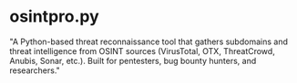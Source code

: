 # osintpro.py
"A Python-based threat reconnaissance tool that gathers subdomains and threat intelligence from OSINT sources (VirusTotal, OTX, ThreatCrowd, Anubis, Sonar, etc.). Built for pentesters, bug bounty hunters, and researchers."
